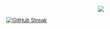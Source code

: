 <p align="center">
<img src = "https://github-readme-stats.vercel.app/api?username=BrentSoler&&show_icons=true&theme=onedark&hide_border=true">
</p>

[![GitHub Streak](https://streak-stats.demolab.com?user=BrentSoler&theme=onedark&hide_border=true)](https://git.io/streak-stats)

